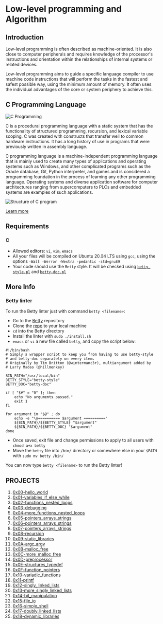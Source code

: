 # Low-level programming and Algorithm
## Introduction
Low-level programming is often described as machine-oriented. It is also close to computer peripherals and requires knowledge of the processor's instructions and orientation within the relationships of internal systems or related devices.

Low-level programming aims to guide a specific language compiler to use machine code instructions that will perform the tasks in the fastest and safest possible way, using the minimum amount of memory. It often uses the individual advantages of the core or system periphery to achieve this. 
## C Programming Language
![C Programming ](https://www.geeksforgeeks.org/wp-content/uploads/Clanguage-768x256.png)

C is a procedural programming language with a static system that has the functionality of structured programming, recursion, and lexical variable scoping. C was created with constructs that transfer well to common hardware instructions. It has a long history of use in programs that were previously written in assembly language. 

C programming language is a machine-independent programming language that is mainly used to create many types of applications and operating systems such as Windows, and other complicated programs such as the Oracle database, Git, Python interpreter, and games and is considered a programming foundation in the process of learning any other programming language. Operating systems and diverse application software for computer architectures ranging from supercomputers to PLCs and embedded systems are examples of such applications.

![Structure of C program](https://media.geeksforgeeks.org/wp-content/cdn-uploads/StructureOfCprogram.png)

[Learn more](https://www.google.com/url?sa=t&rct=j&q=&esrc=s&source=web&cd=&cad=rja&uact=8&ved=2ahUKEwjz9pCBqNj5AhVI4aQKHWp9C28QFnoECAUQAQ&url=https%3A%2F%2Fwww.geeksforgeeks.org%2Fc-programming-language%2F&usg=AOvVaw0d4Ze3JmG2Nr4wVJa7YXk6)

## Requirements
### C
* Allowed editors: `vi`, `vim`, `emacs`
* All your files will be compiled on Ubuntu 20.04 LTS using `gcc`, using the options `-Wall -Werror -Wextra -pedantic -std=gnu89`
* Your code should use the `Betty` style. It will be checked using [`betty-style.pl`](https://github.com/holbertonschool/Betty/blob/master/betty-style.pl) and [`betty-doc.pl`](https://github.com/holbertonschool/Betty/blob/master/betty-doc.pl)
## More Info
### Betty linter
To run the Betty linter just with command `betty <filename>`:

* Go to the [Betty](https://alx-intranet.hbtn.io/rltoken/wQ4sMfsWfxvyfN67Sc11zA) repository
* Clone the [repo](https://alx-intranet.hbtn.io/rltoken/wQ4sMfsWfxvyfN67Sc11zA) to your local machine
* `cd` into the Betty directory
* Install the linter with `sudo ./install.sh`
* `emacs` or `vi` a new file called `betty`, and copy the script below:
```
#!/bin/bash
# Simply a wrapper script to keep you from having to use betty-style
# and betty-doc separately on every item.
# Originally by Tim Britton (@wintermanc3r), multiargument added by
# Larry Madeo (@hillmonkey)

BIN_PATH="/usr/local/bin"
BETTY_STYLE="betty-style"
BETTY_DOC="betty-doc"

if [ "$#" = "0" ]; then
    echo "No arguments passed."
    exit 1
fi

for argument in "$@" ; do
    echo -e "\n========== $argument =========="
    ${BIN_PATH}/${BETTY_STYLE} "$argument"
    ${BIN_PATH}/${BETTY_DOC} "$argument"
done
```
* Once saved, exit file and change permissions to apply to all users with `chmod a+x betty`
* Move the `betty` file into `/bin/` directory or somewhere else in your `$PATH` with `sudo mv betty /bin/`

You can now type `betty <filename>` to run the Betty linter!

## PROJECTS
1. [0x00-hello_world](https://github.com/Wireless-XZ/alx-low_level_programming/tree/master/0x00-hello_world)
2. [0x01-variables_if_else_while](https://github.com/Wireless-XZ/alx-low_level_programming/tree/master/0x01-variables_if_else_while)
3. [0x02-functions_nested_loops](https://github.com/Wireless-XZ/alx-low_level_programming/tree/master/0x02-functions_nested_loops)
4. [0x03-debugging](https://github.com/Wireless-XZ/alx-low_level_programming/tree/master/0x03-debugging)
5. [0x04-more_functions_nested_loops](https://github.com/Wireless-XZ/alx-low_level_programming/tree/master/0x04-more_functions_nested_loops)
6. [0x05-pointers_arrays_strings](https://github.com/Wireless-XZ/alx-low_level_programming/tree/master/0x05-pointers_arrays_strings)
7. [0x06-pointers_arrays_strings](https://github.com/Wireless-XZ/alx-low_level_programming/tree/master/0x06-pointers_arrays_strings)
8. [0x07-pointers_arrays_strings](https://github.com/Wireless-XZ/alx-low_level_programming/tree/master/0x07-pointers_arrays_strings)
9. [0x08-recursion](https://github.com/Wireless-XZ/alx-low_level_programming/tree/master/0x08-recursion)
10. [0x09-static_libraries](https://github.com/Wireless-XZ/alx-low_level_programming/tree/master/0x09-static_libraries)
11. [0x0A-argc_argv](https://github.com/Wireless-XZ/alx-low_level_programming/tree/master/0x0A-argc_argv)
12. [0x0B-malloc_free](https://github.com/Wireless-XZ/alx-low_level_programming/tree/master/0x0B-malloc_free)
13. [0x0C-more_malloc_free](https://github.com/Wireless-XZ/alx-low_level_programming/tree/master/0x0C-more_malloc_free)
14. [0x0D-preprocessor](https://github.com/Wireless-XZ/alx-low_level_programming/tree/master/0x0D-preprocessor)
15. [0x0E-structures_typedef](https://github.com/Wireless-XZ/alx-low_level_programming/tree/master/0x0E-structures_typedef)
16. [0x0F-function_pointers](https://github.com/Wireless-XZ/alx-low_level_programming/tree/master/0x0F-function_pointers)
17. [0x10-variadic_functions](https://github.com/Wireless-XZ/alx-low_level_programming/tree/master/0x10-variadic_functions)
18. [0x11-printf](https://github.com/arabiu033/printf)
19. [0x12-singly_linked_lists](https://github.com/Wireless-XZ/alx-low_level_programming/tree/master/0x12-singly_linked_lists)
20. [0x13-more_singly_linked_lists](https://github.com/Wireless-XZ/alx-low_level_programming/tree/master/0x13-more_singly_linked_lists)
21. [0x14-bit_manipulation](https://github.com/Wireless-XZ/alx-low_level_programming/tree/master/0x14-bit_manipulation)
22. [0x15-file_io](https://github.com/Wireless-XZ/alx-low_level_programming/tree/master/0x15-file_io)
23. [0x16-simple_shell](https://github.com/arabiu033/simple_shell)
24. [0x17-doubly_linked_lists](https://github.com/Wireless-XZ/alx-low_level_programming/tree/master/0x17-doubly_linked_lists)
25. [0x18-dynamic_libraries](https://github.com/Wireless-XZ/alx-low_level_programming/tree/master/0x18-dynamic_libraries) 
